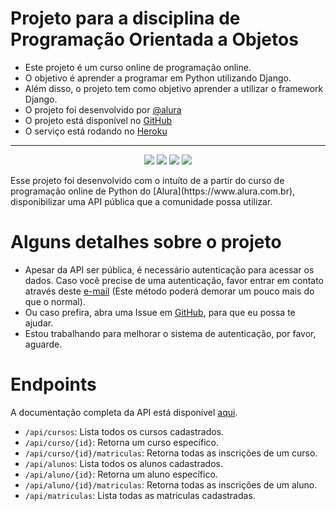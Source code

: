 ﻿# Projeto para a disciplina de Programação Orientada a Objetos

- Este projeto é um curso online de programação online.
- O objetivo é aprender a programar em Python utilizando Django.
- Além disso, o projeto tem como objetivo aprender a utilizar o framework Django.
- O projeto foi desenvolvido por [@alura](https://www.alura.com.br)
- O projeto está disponível no [GitHub](https://github.com/onezer00/cadastro-cursos-projeto-alura)
- O serviço está rodando no [Heroku](https://cadastro-cursos.herokuapp.com/)
---
<p align="center">
<img src="https://img.shields.io/github/issues/onezer00/cadastro-cursos-projeto-alura?style=plastic" />
<img src="https://img.shields.io/github/forks/onezer00/cadastro-cursos-projeto-alura?style=plastic" />
<img src="https://img.shields.io/github/stars/onezer00/cadastro-cursos-projeto-alura?style=plastic" />
<img src="https://img.shields.io/github/license/onezer00/cadastro-cursos-projeto-alura" />
</p>
Esse projeto foi desenvolvido com o intuíto de a partir do curso de programação online de Python do [Alura](https://www.alura.com.br), disponibilizar uma API pública que a comunidade possa utilizar.

# Alguns detalhes sobre o projeto
- Apesar da API ser pública, é necessário autenticação para acessar os dados.
Caso você precise de uma autenticação, favor entrar em contato através deste [e-mail](mailto:caimbebr@gmail.com) (Este método poderá demorar um pouco mais do que o normal).
- Ou caso prefira, abra uma Issue em [GitHub](https://github.com/onezer00/cadastro-cursos-projeto-alura/issues), para que eu possa te ajudar.
- Estou trabalhando para melhorar o sistema de autenticação, por favor, aguarde.

# Endpoints

A documentação completa da API está disponível [aqui](https://cadastro-cursos.herokuapp.com/docs).

- ``/api/cursos``: Lista todos os cursos cadastrados.
- ``/api/curso/{id}``: Retorna um curso específico.
- ``/api/curso/{id}/matriculas``: Retorna todas as inscrições de um curso.
- ``/api/alunos``: Lista todos os alunos cadastrados.
- ``/api/aluno/{id}``: Retorna um aluno específico.
- ``/api/aluno/{id}/matriculas``: Retorna todas as inscrições de um aluno.
- ``/api/matriculas``: Lista todas as matriculas cadastradas.
